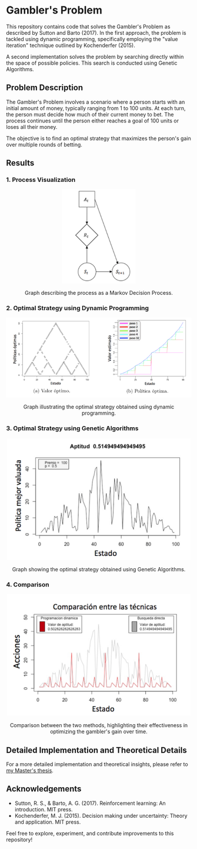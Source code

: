 # Gambler's Problem

This repository contains code that solves the Gambler's Problem as described by Sutton and Barto (2017). In the first approach, the problem is tackled using dynamic programming, specifically employing the "value iteration" technique outlined by Kochenderfer (2015).

A second implementation solves the problem by searching directly within the space of possible policies. This search is conducted using Genetic Algorithms.

## Problem Description

The Gambler's Problem involves a scenario where a person starts with an initial amount of money, typically ranging from 1 to 100 units. At each turn, the person must decide how much of their current money to bet. The process continues until the person either reaches a goal of 100 units or loses all their money.

The objective is to find an optimal strategy that maximizes the person's gain over multiple rounds of betting.

## Results

### 1. Process Visualization

<p align="center">
  <img src="img/model.png" alt="Process Visualization" width="200">
</p>
<p align="center">Graph describing the process as a Markov Decision Process.</p>


### 2. Optimal Strategy using Dynamic Programming
<p align="center">
  <img src="img/dp.png" alt="Dynamic Programming Solution" width="600">
</p>
<p align="center">Graph illustrating the optimal strategy obtained using dynamic programming.</p>

### 3. Optimal Strategy using Genetic Algorithms
<p align="center">
  <img src="img/ga.png" alt="Genetic Algorithms Solution" width="500">
</p>
<p align="center">Graph showing the optimal strategy obtained using Genetic Algorithms.</p>

### 4. Comparison
<p align="center">
  <img src="img/comparison.png" alt="Comparison" width="500">
</p>
<p align="center">Comparison between the two methods, highlighting their effectiveness in optimizing the gambler's gain over time.</p>

## Detailed Implementation and Theoretical Details

For a more detailed implementation and theoretical insights, please refer to [my Master's thesis](https://hdl.handle.net/20.500.14330/TES01000781267).


## Acknowledgements

- Sutton, R. S., & Barto, A. G. (2017). Reinforcement learning: An introduction. MIT press.
- Kochenderfer, M. J. (2015). Decision making under uncertainty: Theory and application. MIT press.

Feel free to explore, experiment, and contribute improvements to this repository!
